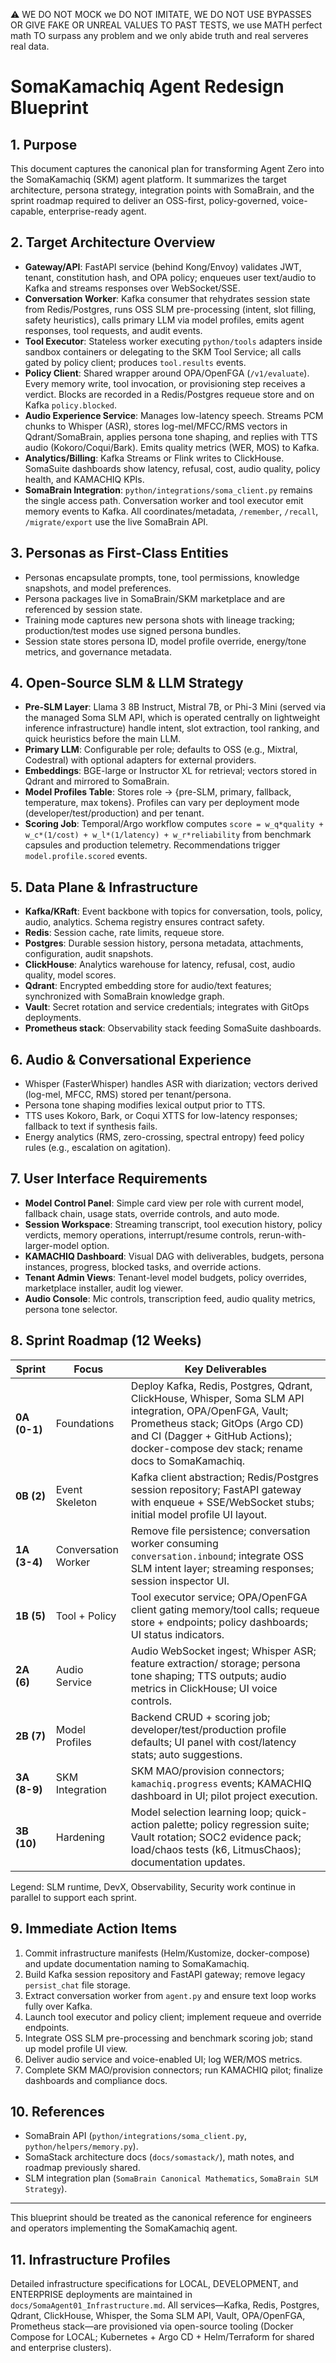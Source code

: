 ⚠️ WE DO NOT MOCK we DO NOT IMITATE, WE DO NOT USE BYPASSES OR GIVE FAKE OR UNREAL VALUES TO PAST TESTS, we use MATH perfect math TO surpass any problem and we only abide truth and real serveres real data.

# SomaKamachiq Agent Redesign Blueprint

## 1. Purpose
This document captures the canonical plan for transforming Agent Zero into the SomaKamachiq (SKM) agent platform. It summarizes the target architecture, persona strategy, integration points with SomaBrain, and the sprint roadmap required to deliver an OSS-first, policy-governed, voice-capable, enterprise-ready agent.

## 2. Target Architecture Overview
- **Gateway/API**: FastAPI service (behind Kong/Envoy) validates JWT, tenant, constitution hash, and OPA policy; enqueues user text/audio to Kafka and streams responses over WebSocket/SSE.
- **Conversation Worker**: Kafka consumer that rehydrates session state from Redis/Postgres, runs OSS SLM pre-processing (intent, slot filling, safety heuristics), calls primary LLM via model profiles, emits agent responses, tool requests, and audit events.
- **Tool Executor**: Stateless worker executing `python/tools` adapters inside sandbox containers or delegating to the SKM Tool Service; all calls gated by policy client; produces `tool.results` events.
- **Policy Client**: Shared wrapper around OPA/OpenFGA (`/v1/evaluate`). Every memory write, tool invocation, or provisioning step receives a verdict. Blocks are recorded in a Redis/Postgres requeue store and on Kafka `policy.blocked`.
- **Audio Experience Service**: Manages low-latency speech. Streams PCM chunks to Whisper (ASR), stores log-mel/MFCC/RMS vectors in Qdrant/SomaBrain, applies persona tone shaping, and replies with TTS audio (Kokoro/Coqui/Bark). Emits quality metrics (WER, MOS) to Kafka.
- **Analytics/Billing**: Kafka Streams or Flink writes to ClickHouse. SomaSuite dashboards show latency, refusal, cost, audio quality, policy health, and KAMACHIQ KPIs.
- **SomaBrain Integration**: `python/integrations/soma_client.py` remains the single access path. Conversation worker and tool executor emit memory events to Kafka. All coordinates/metadata, `/remember`, `/recall`, `/migrate/export` use the live SomaBrain API.

## 3. Personas as First-Class Entities
- Personas encapsulate prompts, tone, tool permissions, knowledge snapshots, and model preferences.
- Persona packages live in SomaBrain/SKM marketplace and are referenced by session state.
- Training mode captures new persona shots with lineage tracking; production/test modes use signed persona bundles.
- Session state stores persona ID, model profile override, energy/tone metrics, and governance metadata.

## 4. Open-Source SLM & LLM Strategy
- **Pre-SLM Layer**: Llama 3 8B Instruct, Mistral 7B, or Phi-3 Mini (served via the managed Soma SLM API, which is operated centrally on lightweight inference infrastructure) handle intent, slot extraction, tool ranking, and quick heuristics before the main LLM.
- **Primary LLM**: Configurable per role; defaults to OSS (e.g., Mixtral, Codestral) with optional adapters for external providers.
- **Embeddings**: BGE-large or Instructor XL for retrieval; vectors stored in Qdrant and mirrored to SomaBrain.
- **Model Profiles Table**: Stores role → {pre-SLM, primary, fallback, temperature, max tokens}. Profiles can vary per deployment mode (developer/test/production) and per tenant.
- **Scoring Job**: Temporal/Argo workflow computes `score = w_q*quality + w_c*(1/cost) + w_l*(1/latency) + w_r*reliability` from benchmark capsules and production telemetry. Recommendations trigger `model.profile.scored` events.

## 5. Data Plane & Infrastructure
- **Kafka/KRaft**: Event backbone with topics for conversation, tools, policy, audio, analytics. Schema registry ensures contract safety.
- **Redis**: Session cache, rate limits, requeue store.
- **Postgres**: Durable session history, persona metadata, attachments, configuration, audit snapshots.
- **ClickHouse**: Analytics warehouse for latency, refusal, cost, audio quality, model scores.
- **Qdrant**: Encrypted embedding store for audio/text features; synchronized with SomaBrain knowledge graph.
- **Vault**: Secret rotation and service credentials; integrates with GitOps deployments.
- **Prometheus stack**: Observability stack feeding SomaSuite dashboards.

## 6. Audio & Conversational Experience
- Whisper (FasterWhisper) handles ASR with diarization; vectors derived (log-mel, MFCC, RMS) stored per tenant/persona.
- Persona tone shaping modifies lexical output prior to TTS.
- TTS uses Kokoro, Bark, or Coqui XTTS for low-latency responses; fallback to text if synthesis fails.
- Energy analytics (RMS, zero-crossing, spectral entropy) feed policy rules (e.g., escalation on agitation).

## 7. User Interface Requirements
- **Model Control Panel**: Simple card view per role with current model, fallback chain, usage stats, override controls, and auto mode.
- **Session Workspace**: Streaming transcript, tool execution history, policy verdicts, memory operations, interrupt/resume controls, rerun-with-larger-model option.
- **KAMACHIQ Dashboard**: Visual DAG with deliverables, budgets, persona instances, progress, blocked tasks, and override actions.
- **Tenant Admin Views**: Tenant-level model budgets, policy overrides, marketplace installer, audit log viewer.
- **Audio Console**: Mic controls, transcription feed, audio quality metrics, persona tone selector.

## 8. Sprint Roadmap (12 Weeks)
| Sprint | Focus | Key Deliverables |
|--------|-------|------------------|
| **0A (0-1)** | Foundations | Deploy Kafka, Redis, Postgres, Qdrant, ClickHouse, Whisper, Soma SLM API integration, OPA/OpenFGA, Vault; Prometheus stack; GitOps (Argo CD) and CI (Dagger + GitHub Actions); docker-compose dev stack; rename docs to SomaKamachiq. |
| **0B (2)** | Event Skeleton | Kafka client abstraction; Redis/Postgres session repository; FastAPI gateway with enqueue + SSE/WebSocket stubs; initial model profile UI layout. |
| **1A (3-4)** | Conversation Worker | Remove file persistence; conversation worker consuming `conversation.inbound`; integrate OSS SLM intent layer; streaming responses; session inspector UI. |
| **1B (5)** | Tool + Policy | Tool executor service; OPA/OpenFGA client gating memory/tool calls; requeue store + endpoints; policy dashboards; UI status indicators. |
| **2A (6)** | Audio Service | Audio WebSocket ingest; Whisper ASR; feature extraction/ storage; persona tone shaping; TTS outputs; audio metrics in ClickHouse; UI voice controls. |
| **2B (7)** | Model Profiles | Backend CRUD + scoring job; developer/test/production profile defaults; UI panel with cost/latency stats; auto suggestions. |
| **3A (8-9)** | SKM Integration | SKM MAO/provision connectors; `kamachiq.progress` events; KAMACHIQ dashboard in UI; pilot project execution. |
| **3B (10)** | Hardening | Model selection learning loop; quick-action palette; policy regression suite; Vault rotation; SOC2 evidence pack; load/chaos tests (k6, LitmusChaos); documentation updates. |

Legend: SLM runtime, DevX, Observability, Security work continue in parallel to support each sprint.

## 9. Immediate Action Items
1. Commit infrastructure manifests (Helm/Kustomize, docker-compose) and update documentation naming to SomaKamachiq.
2. Build Kafka session repository and FastAPI gateway; remove legacy `persist_chat` file storage.
3. Extract conversation worker from `agent.py` and ensure text loop works fully over Kafka.
4. Launch tool executor and policy client; implement requeue and override endpoints.
5. Integrate OSS SLM pre-processing and benchmark scoring job; stand up model profile UI view.
6. Deliver audio service and voice-enabled UI; log WER/MOS metrics.
7. Complete SKM MAO/provision connectors; run KAMACHIQ pilot; finalize dashboards and compliance docs.

## 10. References
- SomaBrain API (`python/integrations/soma_client.py`, `python/helpers/memory.py`).
- SomaStack architecture docs (`docs/somastack/`), math notes, and roadmap previously shared.
- SLM integration plan (`SomaBrain Canonical Mathematics`, `SomaBrain SLM Strategy`).

---
This blueprint should be treated as the canonical reference for engineers and operators implementing the SomaKamachiq agent.

## 11. Infrastructure Profiles
Detailed infrastructure specifications for LOCAL, DEVELOPMENT, and ENTERPRISE deployments are maintained in `docs/SomaAgent01_Infrastructure.md`. All services—Kafka, Redis, Postgres, Qdrant, ClickHouse, Whisper, the Soma SLM API, Vault, OPA/OpenFGA, Prometheus stack—are provisioned via open-source tooling (Docker Compose for LOCAL; Kubernetes + Argo CD + Helm/Terraform for shared and enterprise clusters).
